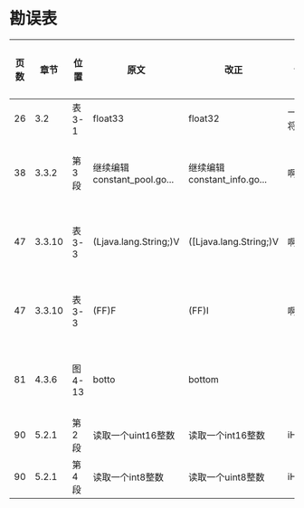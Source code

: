 # 勘误表

页数  | 章节   | 位置    | 原文                        | 改正                         | 读者         | 更正版次
----- | ------ | ------- | --------------------------- | ---------------------------- | ------------ | ---------
26    | 3.2    | 表3-1   | float33                     | float32                      | 一切都将尘封 | 
38    | 3.3.2  | 第3段   | 继续编辑constant_pool.go... | 继续编辑constant_info.go...  | 啊乐         | 第2次印刷
47    | 3.3.10 | 表3-3   | (Ljava.lang.String;)V       | ([Ljava.lang.String;)V       | 啊乐         | 第2次印刷
47    | 3.3.10 | 表3-3   | (FF)F                       | (FF)I                        | 啊乐         | 第2次印刷
81    | 4.3.6  | 图4-13  | botto                       | bottom                       |              | 第2次印刷
90    | 5.2.1  | 第2段   | 读取一个uint16整数          | 读取一个int16整数            | iHge2k       | 
90    | 5.2.1  | 第4段   | 读取一个int8整数            | 读取一个uint8整数            | iHge2k       | 
